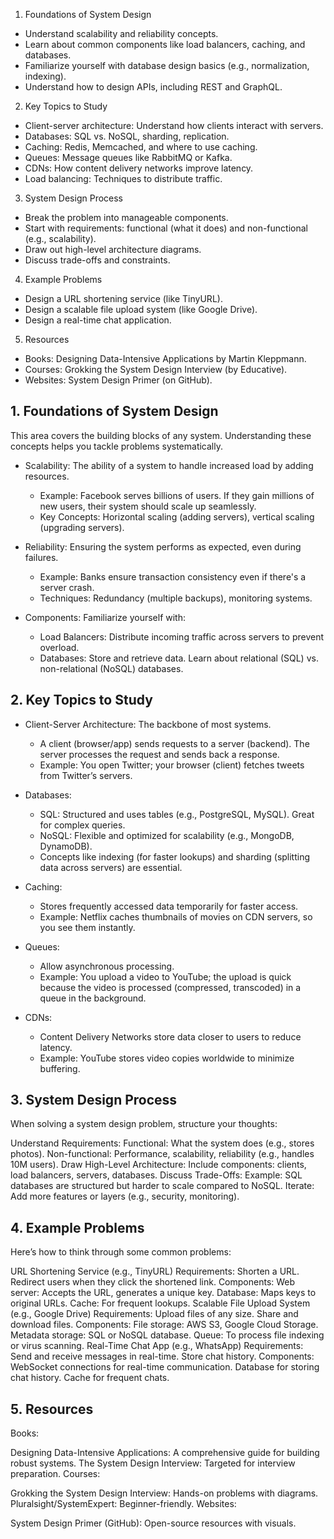1. Foundations of System Design
- Understand scalability and reliability concepts.
- Learn about common components like load balancers, caching, and databases.
- Familiarize yourself with database design basics (e.g., normalization, indexing).
- Understand how to design APIs, including REST and GraphQL.
2. Key Topics to Study
- Client-server architecture: Understand how clients interact with servers.
- Databases: SQL vs. NoSQL, sharding, replication.
- Caching: Redis, Memcached, and where to use caching.
- Queues: Message queues like RabbitMQ or Kafka.
- CDNs: How content delivery networks improve latency.
- Load balancing: Techniques to distribute traffic.
3. System Design Process
- Break the problem into manageable components.
- Start with requirements: functional (what it does) and non-functional (e.g., scalability).
- Draw out high-level architecture diagrams.
- Discuss trade-offs and constraints.
4. Example Problems
- Design a URL shortening service (like TinyURL).
- Design a scalable file upload system (like Google Drive).
- Design a real-time chat application.
5. Resources
- Books: Designing Data-Intensive Applications by Martin Kleppmann.
- Courses: Grokking the System Design Interview (by Educative).
- Websites: System Design Primer (on GitHub).






## 1. Foundations of System Design
This area covers the building blocks of any system. Understanding these concepts helps you tackle problems systematically.

- Scalability: The ability of a system to handle increased load by adding resources.

    - Example: Facebook serves billions of users. If they gain millions of new users, their system should scale up seamlessly.
    - Key Concepts: Horizontal scaling (adding servers), vertical scaling (upgrading servers).
- Reliability: Ensuring the system performs as expected, even during failures.

    - Example: Banks ensure transaction consistency even if there's a server crash.
    - Techniques: Redundancy (multiple backups), monitoring systems.
- Components: Familiarize yourself with:

    - Load Balancers: Distribute incoming traffic across servers to prevent overload.
    - Databases: Store and retrieve data. Learn about relational (SQL) vs. non-relational (NoSQL) databases.
## 2. Key Topics to Study
- Client-Server Architecture: The backbone of most systems.

    - A client (browser/app) sends requests to a server (backend). The server processes the request and sends back a response.
    - Example: You open Twitter; your browser (client) fetches tweets from Twitter’s servers.
- Databases:

    - SQL: Structured and uses tables (e.g., PostgreSQL, MySQL). Great for complex queries.
    - NoSQL: Flexible and optimized for scalability (e.g., MongoDB, DynamoDB).
    - Concepts like indexing (for faster lookups) and sharding (splitting data across servers) are essential.
- Caching:

    - Stores frequently accessed data temporarily for faster access.
    - Example: Netflix caches thumbnails of movies on CDN servers, so you see them instantly.
- Queues:

    - Allow asynchronous processing.
    - Example: You upload a video to YouTube; the upload is quick because the video is processed (compressed, transcoded) in a queue in the background.
- CDNs:

    - Content Delivery Networks store data closer to users to reduce latency.
    - Example: YouTube stores video copies worldwide to minimize buffering.
## 3. System Design Process
When solving a system design problem, structure your thoughts:

Understand Requirements:
Functional: What the system does (e.g., stores photos).
Non-functional: Performance, scalability, reliability (e.g., handles 10M users).
Draw High-Level Architecture:
Include components: clients, load balancers, servers, databases.
Discuss Trade-Offs:
Example: SQL databases are structured but harder to scale compared to NoSQL.
Iterate:
Add more features or layers (e.g., security, monitoring).
## 4. Example Problems
Here’s how to think through some common problems:

URL Shortening Service (e.g., TinyURL)
Requirements:
Shorten a URL.
Redirect users when they click the shortened link.
Components:
Web server: Accepts the URL, generates a unique key.
Database: Maps keys to original URLs.
Cache: For frequent lookups.
Scalable File Upload System (e.g., Google Drive)
Requirements:
Upload files of any size.
Share and download files.
Components:
File storage: AWS S3, Google Cloud Storage.
Metadata storage: SQL or NoSQL database.
Queue: To process file indexing or virus scanning.
Real-Time Chat App (e.g., WhatsApp)
Requirements:
Send and receive messages in real-time.
Store chat history.
Components:
WebSocket connections for real-time communication.
Database for storing chat history.
Cache for frequent chats.
## 5. Resources
Books:

Designing Data-Intensive Applications: A comprehensive guide for building robust systems.
The System Design Interview: Targeted for interview preparation.
Courses:

Grokking the System Design Interview: Hands-on problems with diagrams.
Pluralsight/SystemExpert: Beginner-friendly.
Websites:

System Design Primer (GitHub): Open-source resources with visuals.



